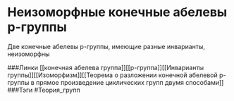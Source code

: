 # Неизоморфные конечные абелевы p-группы
Две конечные абелевы p-группы, имеющие разные инварианты, неизоморфны

###Линки [[конечная абелева группа]][[p-группа]][[Инварианты группы]][[Изоморфизм]][[Теорема о разложении конечной абелевой p-группы в прямое произведение циклических групп двумя способами]]
###Тэги 
 #Теория_групп 